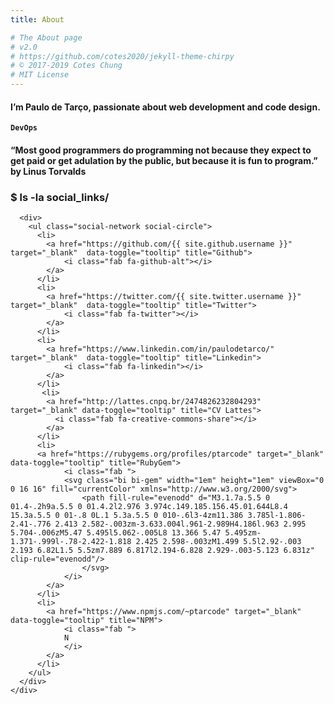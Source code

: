 ```yaml
---
title: About

# The About page
# v2.0
# https://github.com/cotes2020/jekyll-theme-chirpy
# © 2017-2019 Cotes Chung
# MIT License
---
```


#### I’m Paulo de Tarço, passionate about web development and code design.
**`DevOps`**

#### “Most good programmers do programming not because they expect to get paid or get adulation by the public, but because it is fun to program.” by Linus Torvalds

### $ ls -la social_links/

<div class="row">

      <div>
        <ul class="social-network social-circle">
          <li>
            <a href="https://github.com/{{ site.github.username }}" target="_blank"  data-toggle="tooltip" title="Github">
                <i class="fab fa-github-alt"></i>
            </a>
          </li>
          <li>
            <a href="https://twitter.com/{{ site.twitter.username }}" target="_blank"  data-toggle="tooltip" title="Twitter">
                <i class="fab fa-twitter"></i>
            </a>
          </li>
          <li>
            <a href="https://www.linkedin.com/in/paulodetarco/" target="_blank"  data-toggle="tooltip" title="Linkedin">
                <i class="fab fa-linkedin"></i>
            </a>
          </li>
           <li>
            <a href="http://lattes.cnpq.br/2474826232804293" target="_blank" data-toggle="tooltip" title="CV Lattes">
              <i class="fab fa-creative-commons-share"></i>
            </a>
          </li>
          <li>
          <a href="https://rubygems.org/profiles/ptarcode" target="_blank"  data-toggle="tooltip" title="RubyGem">
                <i class="fab ">
                <svg class="bi bi-gem" width="1em" height="1em" viewBox="0 0 16 16" fill="currentColor" xmlns="http://www.w3.org/2000/svg">
                    <path fill-rule="evenodd" d="M3.1.7a.5.5 0 01.4-.2h9a.5.5 0 01.4.2l2.976 3.974c.149.185.156.45.01.644L8.4 15.3a.5.5 0 01-.8 0L.1 5.3a.5.5 0 010-.6l3-4zm11.386 3.785l-1.806-2.41-.776 2.413 2.582-.003zm-3.633.004l.961-2.989H4.186l.963 2.995 5.704-.006zM5.47 5.495l5.062-.005L8 13.366 5.47 5.495zm-1.371-.999l-.78-2.422-1.818 2.425 2.598-.003zM1.499 5.5l2.92-.003 2.193 6.82L1.5 5.5zm7.889 6.817l2.194-6.828 2.929-.003-5.123 6.831z" clip-rule="evenodd"/>
                    </svg>
                </i>
            </a>
          </li>
          <li>
            <a href="https://www.npmjs.com/~ptarcode" target="_blank"  data-toggle="tooltip" title="NPM">
                <i class="fab ">
                N
                </i>
            </a>
          </li>
        </ul>
      </div>
    </div>
